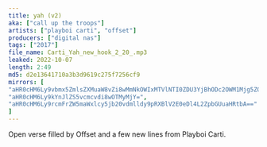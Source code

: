 ```yaml
---
title: yah (v2)
aka: ["call up the troops"]
artists: ["playboi carti", "offset"]
producers: ["digital nas"]
tags: ["2017"]
file_name: Carti_Yah_new_hook_2_20_.mp3
leaked: 2022-10-07
length: 2:49
md5: d2e13641710a3b3d9619c275f7256cf9
mirrors: [
"aHR0cHM6Ly9vbmx5ZmlsZXMuaW8vZi8wMmNkOWIxMTVlNTI0ZDU3YjBhODc2OWM1Mjg5ZGMxNg==",
"aHR0cHM6Ly9kYnJlZS5vcmcvdi8wOTMyMjY=",
"aHR0cHM6Ly9rcmFrZW5maWxlcy5jb20vdmlldy9pRXBlV2E0eDl4L2ZpbGUuaHRtbA=="
]
---
```

Open verse filled by Offset and a few new lines from Playboi Carti.
